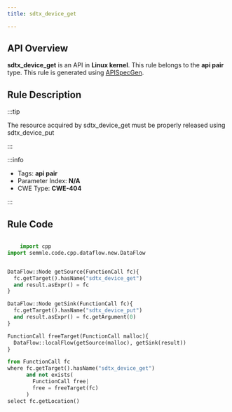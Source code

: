 ```yaml
---
title: sdtx_device_get

---
```



## API Overview
**sdtx_device_get** is an API in **Linux kernel**. This rule belongs to the **api pair** type. This rule is generated using [APISpecGen](../../tools/APISpecGen).
## Rule Description

:::tip

The resource acquired by sdtx_device_get must be properly released using sdtx_device_put

:::

:::info

- Tags: **api pair**
- Parameter Index: **N/A**
- CWE Type: **CWE-404**

:::

## Rule Code
```python

    import cpp
import semmle.code.cpp.dataflow.new.DataFlow


DataFlow::Node getSource(FunctionCall fc){
  fc.getTarget().hasName("sdtx_device_get")
  and result.asExpr() = fc
}

DataFlow::Node getSink(FunctionCall fc){
  fc.getTarget().hasName("sdtx_device_put")
  and result.asExpr() = fc.getArgument(0)
}

FunctionCall freeTarget(FunctionCall malloc){
  DataFlow::localFlow(getSource(malloc), getSink(result))
}

from FunctionCall fc
where fc.getTarget().hasName("sdtx_device_get")
      and not exists(
        FunctionCall free| 
        free = freeTarget(fc)
      )
select fc.getLocation()

    
```